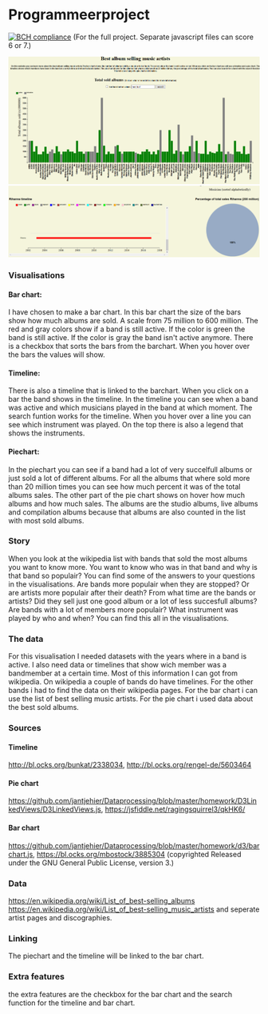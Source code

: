 # Programmeerproject

[![BCH compliance](https://bettercodehub.com/edge/badge/jantjehier/programmeerproject)](https://bettercodehub.com)
(For the full project. Separate javascript files can score 6 or 7.)

![GitHub excample](/doc/printscreen.PNG)
![GitHub excample](/doc/printscreen2.PNG)

### Visualisations

#### Bar chart: 
I have chosen to make a bar chart.
In this bar chart the size of the bars show how much albums are sold. A scale from 75 million to 600 million.
The red and gray colors show if a band is still active. If the color is green the band is still active. 
If the color is gray the band isn't active anymore. There is a checkbox that sorts the bars from the barchart.
When you hover over the bars the values will show.

#### Timeline:
There is also a timeline that is linked to the barchart. When you click on a bar the band shows in the timeline.
In the timeline you can see when a band was active and which musicians played in the band at which moment. The search funtion works for the timeline. When you hover over a line you can see which instrument was played. On the top there is also a legend that shows the instruments.

#### Piechart:
In the piechart you can see if a band had a lot of very succelfull albums or just sold a lot of different albums. For all the albums that where sold more than 20 million times you can see how much percent it was of the total albums sales. The other part of the pie chart shows on hover how much albums and how much sales. The albums are the studio albums, live albums and compilation albums because that albums are also counted in the list with most sold albums.

### Story
When you look at the wikipedia list with bands that sold the most albums you want to know more. You want to know who was in that band and why is that band so populair? You can find some of the answers to your questions in the visualisations. Are bands more populair when they are stopped? Or are artists more populair after their death? From what time are the bands or artists? Did they sell just one good album or a lot of less succesfull albums? Are bands with a lot of members more populair? What instrument was played by who and when? You can find this all in the visualisations. 

### The data
For this visualisation I needed datasets with the years where in a band is active. I also need data or timelines that show wich member was a bandmember at a certain time. 
Most of this information I can got from wikipedia. On wikipedia a couple of bands do have timelines. For the other bands i had to find the data on their wikipedia pages. For the bar chart i can use the list of best selling music artists. For the pie chart i used data about the best sold albums.

### Sources

#### Timeline
http://bl.ocks.org/bunkat/2338034, 
http://bl.ocks.org/rengel-de/5603464
#### Pie chart
https://github.com/jantjehier/Dataprocessing/blob/master/homework/D3LinkedViews/D3LinkedViews.js,
https://jsfiddle.net/ragingsquirrel3/qkHK6/
#### Bar chart
https://github.com/jantjehier/Dataprocessing/blob/master/homework/d3/barchart.js,
https://bl.ocks.org/mbostock/3885304 (copyrighted Released under the GNU General Public License, version 3.)

### Data
https://en.wikipedia.org/wiki/List_of_best-selling_albums
https://en.wikipedia.org/wiki/List_of_best-selling_music_artists
and seperate artist pages and discographies.

### Linking
The piechart and the timeline will be linked to the bar chart. 

### Extra features
the extra features are the checkbox for the bar chart and the search function for the timeline and bar chart.

